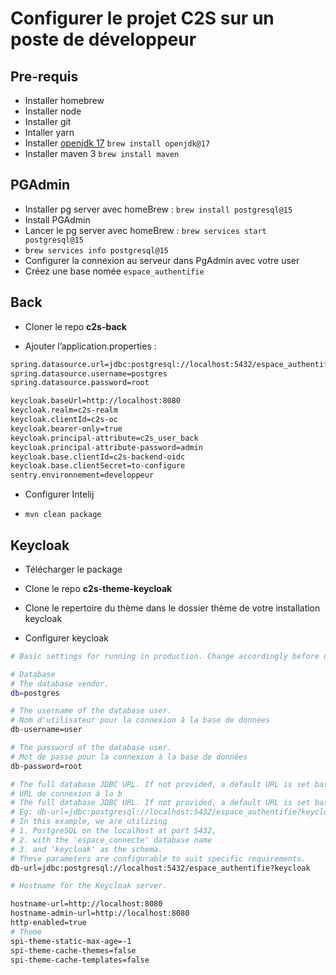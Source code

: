 # Configurer le projet C2S sur un poste de développeur

## Pre-requis

- Installer homebrew
- Installer node
- Installer git
- Intaller yarn
- Installer [openjdk 17](https://formulae.brew.sh/formula/openjdk@17) `brew install openjdk@17`
- Installer maven 3 `brew install maven`

## PGAdmin

- Installer pg server avec homeBrew : `brew install postgresql@15`
- Install PGAdmin
- Lancer le pg server avec homeBrew : `brew services start postgresql@15`
- `brew services info postgresql@15`
- Configurer la connexion au serveur dans PgAdmin avec votre user
- Créez une base nomée `espace_authentifie`

## Back

- Cloner le repo **c2s-back**

- Ajouter l’application.properties :

```bash
spring.datasource.url=jdbc:postgresql://localhost:5432/espace_authentifie?currentSchema=oc
spring.datasource.username=postgres
spring.datasource.password=root

keycloak.baseUrl=http://localhost:8080
keycloak.realm=c2s-realm
keycloak.clientId=c2s-oc
keycloak.bearer-only=true
keycloak.principal-attribute=c2s_user_back
keycloak.principal-attribute-password=admin
keycloak.base.clientId=c2s-backend-oidc
keycloak.base.clientSecret=to-configure
sentry.environnement=developpeur
```

- Configurer Intelij

- `mvn clean package`

## Keycloak

- Télécharger le package

- Clone le repo **c2s-theme-keycloak**

- Clone le repertoire du thème dans le dossier thème de votre installation keycloak

- Configurer keycloak

```bash
# Basic settings for running in production. Change accordingly before deploying the server.

# Database
# The database vendor.
db=postgres

# The username of the database user.
# Nom d'utilisateur pour la connexion à la base de données
db-username=user

# The password of the database user.
# Mot de passe pour la connexion à la base de données
db-password=root

# The full database JDBC URL. If not provided, a default URL is set based on the selected database vendor.
# URL de connexion à la b
# The full database JDBC URL. If not provided, a default URL is set based on the selected database vendor.
# Eg: db-url=jdbc:postgresql://localhost:5432/espace_authentifie?keycloak
# In this example, we are utilizing
# 1. PostgreSQL on the localhost at port 5432,
# 2. with the 'espace_connecte' database name
# 3. and 'keycloak' as the schema.
# These parameters are configurable to suit specific requirements.
db-url=jdbc:postgresql://localhost:5432/espace_authentifie?keycloak

# Hostname for the Keycloak server.

hostname-url=http://localhost:8080
hostname-admin-url=http://localhost:8080
http-enabled=true
# Theme
spi-theme-static-max-age=-1
spi-theme-cache-themes=false
spi-theme-cache-templates=false
```
